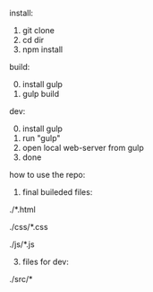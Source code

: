 install:

1. git clone
2. cd dir
3. npm install

build:

0. install gulp
1. gulp build

dev:

0. install gulp
1. run "gulp"
2. open local web-server from gulp
3. done

how to use the repo:

1. final buileded files:

./*.html

./css/*.css

./js/*.js

3. files for dev:

./src/*
